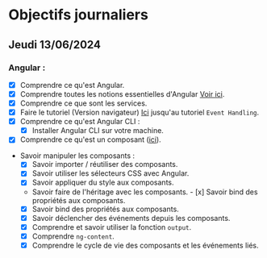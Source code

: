 # Objectifs journaliers

## Jeudi 13/06/2024

### Angular :

- [x] Comprendre ce qu'est Angular.
- [x] Comprendre toutes les notions essentielles d'Angular [Voir ici](https://angular.dev/essentials).
- [x] Comprendre ce que sont les services.
- [x] Faire le tutoriel (Version navigateur) [Ici](https://angular.dev/tutorials/learn-angular) jusqu'au tutoriel `Event Handling`.
- [x] Comprendre ce qu'est Angular CLI :
  - [x] Installer Angular CLI sur votre machine.
- [x] Comprendre ce qu'est un composant ([ici](https://angular.dev/guide/components)).
- Savoir manipuler les composants :
  - [x] Savoir importer / réutiliser des composants.
  - [x] Savoir utiliser les sélecteurs CSS avec Angular.
  - [x] Savoir appliquer du style aux composants.
  - Savoir faire de l'héritage avec les composants.  - [x] Savoir bind des propriétés aux composants.
  - [x] Savoir bind des propriétés aux composants.
  - [x] Savoir déclencher des événements depuis les composants.
  - [x] Comprendre et savoir utiliser la fonction `output`.
  - [x] Comprendre `ng-content`.
  - [x] Comprendre le cycle de vie des composants et les événements liés.
